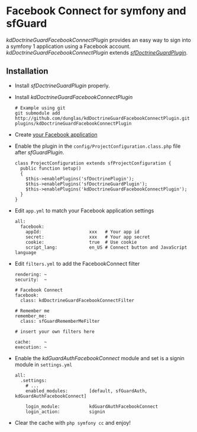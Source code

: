 # Facebook Connect for symfony and sfGuard


_kdDoctrineGuardFacebookConnectPlugin_ provides an easy way to sign into a symfony 1 application using a Facebook account.
_kdDoctrineGuardFacebookConnectPlugin_ extends [_sfDoctrineGuardPlugin_](http://www.symfony-project.org/plugins/sfDoctrineGuardPlugin). 

## Installation

* Install _sfDoctrineGuardPlugin_ properly.    
* Install _kdDoctrineGuardFacebookConnectPlugin_

      # Example using git
      git submodule add http://github.com/dunglas/kdDoctrineGuardFacebookConnectPlugin.git plugins/kdDoctrineGuardFacebookConnectPlugin

* Create [your Facebook application](http://www.facebook.com/developers/)
* Enable the plugin in the `config/ProjectConfiguration.class.php` file after _sfGuardPlugin_.

      class ProjectConfiguration extends sfProjectConfiguration {
        public function setup()
        {
          $this->enablePlugins('sfDoctrinePlugin');
          $this->enablePlugins('sfDoctrineGuardPlugin');
          $this->enablePlugins('kdDoctrineGuardFacebookConnectPlugin');
        }
      }

* Edit `app.yml` to match your Facebook application settings

      all:
        facebook:
          appId:                  xxx   # Your app id
          secret:                 xxx   # Your app secret
          cookie:                 true  # Use cookie
          script_lang:            en_US # Connect button and JavaScript language

* Edit `filters.yml` to add the FacebookConnect filter

      rendering: ~
      security:  ~

      # Facebook Connect
      facebook:
        class: kdDoctrineGuardFacebookConnectFilter

      # Remember me
      remember_me:
        class: sfGuardRememberMeFilter

      # insert your own filters here

      cache:     ~
      execution: ~

* Enable the _kdGuardAuthFacebookConnect_ module and set is a signin module in `settings.yml`

      all:
        .settings:
          # ...
          enabled_modules:        [default, sfGuardAuth, kdGuardAuthFacebookConnect]

          login_module:           kdGuardAuthFacebookConnect
          login_action:           signin

* Clear the cache with `php symfony cc` and enjoy!